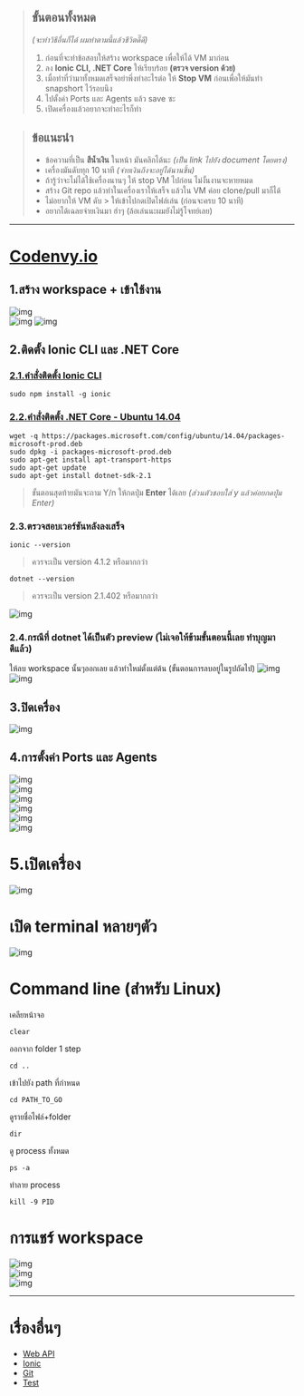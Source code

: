> ## ขั้นตอนทั้งหมด
> *(จะทำวิธีอื่นก็ได้ ผมทำตามนี้แล้วชีวิตดี๊ดี)*  
> 1. ก่อนที่จะทำข้อสอบให้สร้าง workspace เพื่อให้ได้ VM มาก่อน  
> 1. ลง **Ionic CLI, .NET Core** ให้เรียบร้อย  **(ตรวจ version ด้วย)**  
> 1. เมื่อทำที่ว่ามาทั้งหมดเสร็จอย่าพึ่งทำอะไรต่อ ให้ **Stop VM** ก่อนเพื่อให้มันทำ snapshort ไว้รอบนึง  
> 1. ไปตั้งค่า Ports และ Agents แล้ว save ซะ  
> 1. เปิดเครื่องแล้วอยากจะทำอะไรก็ทำ

> ## ข้อแนะนำ
> * ข้อความที่เป็น **สีน้ำเงิน** ในหน้า มันคลิกได้นะ *(เป็น link ไปยัง document โดยตรง)*
> * เครื่องมันดับทุก 10 นาที *(จ่ายเงินถึงจะอยู่ได้นานขึ้น)*
> * ถ้ารู้ว่าจะไม่ได้ใช้เครื่องนานๆ ให้ stop VM ไปก่อน ไม่งั้นงานจะหายหมด  
> * สร้าง Git repo แล้วทำในเครื่องเราให้เสร็จ แล้วใน VM ค่อย clone/pull มาก็ได้
> * ไม่อยากให้ VM ดับ > ให้เข้าไปกดเปิดไฟล์เล่น (ก่อนจะครบ 10 นาที)
> * อยากได้เฉลยจ่ายเงินมา ฮ่าๆ (ล้อเล่นนะผมยังไม่รู้โจทย์เลย)
---
# [Codenvy.io](https://codenvy.io/dashboard/#)
## 1.สร้าง workspace + เข้าใช้งาน  
![img](images/workspace01.PNG)  
![img](images/workspace02.PNG) 
![img](images/workspace09.PNG)

## 2.ติดตั้ง Ionic CLI และ .NET Core
### [2.1.คำสั่งติดตั้ง Ionic CLI](https://ionicframework.com/getting-started#cli) 
```
sudo npm install -g ionic
```
### [2.2.คำสั่งติดตั้ง .NET Core - Ubuntu 14.04](https://www.microsoft.com/net/download/linux-package-manager/ubuntu14-04/sdk-current)
```
wget -q https://packages.microsoft.com/config/ubuntu/14.04/packages-microsoft-prod.deb
sudo dpkg -i packages-microsoft-prod.deb
sudo apt-get install apt-transport-https
sudo apt-get update
sudo apt-get install dotnet-sdk-2.1
```
> ขั้นตอนสุดท้ายมันจะถาม Y/n ให้กดปุ่ม **Enter** ได้เลย *(ส่วนตัวชอบใส่ y แล้วค่อยกดปุ่ม Enter)*

### 2.3.ตรวจสอบเวอร์ชันหลังลงเสร็จ
```
ionic --version
```
> ควรจะเป็น version 4.1.2 หรือมากกว่า

```
dotnet --version
```
> ควรจะเป็น version 2.1.402 หรือมากกว่า

![img](images/workspace10.PNG)  

### 2.4.กรณีที่ dotnet ได้เป็นตัว preview (ไม่เจอให้ข้ามขั้นตอนนี้เลย ทำบุญมาดีแล้ว)
ให้ลบ workspace นั้นๆออกเลย แล้วทำใหม่ตั้งแต่ต้น (ขั้นตอนการลบอยู่ในรูปถัดไป)
![img](images/workspace03.PNG)  
![img](images/workspace11.PNG)  


## 3.ปิดเครื่อง
![img](images/vm01.png)  

## 4.การตั้งค่า Ports และ Agents
![img](images/workspace03.PNG)  
![img](images/workspace04.PNG)  
![img](images/workspace05.PNG)  
![img](images/workspace06.PNG)  
![img](images/workspace07.PNG)  
![img](images/workspace08.PNG)  

# 5.เปิดเครื่อง
![img](images/vm02.png)  

# เปิด terminal หลายๆตัว
![img](images/terminal.png)  

# Command line (สำหรับ Linux)
เคลียหน้าจอ
```
clear
```
ออกจาก folder 1 step
```
cd ..
```
เข้าไปยัง path ที่กำหนด
```
cd PATH_TO_GO
```
ดูรายชื่อไฟล์+folder
```
dir
```
ดู process ทั้งหมด
```
ps -a
```
ทำลาย process
```
kill -9 PID
```

# การแชร์ workspace
![img](images/workspace03.PNG)  
![img](images/workspace12.PNG)  
![img](images/workspace13.PNG)  

---
# เรื่องอื่นๆ
* [Web API](web-api.md)
* [Ionic](ionic.md)
* [Git](git.md)
* [Test](xunit.md)
